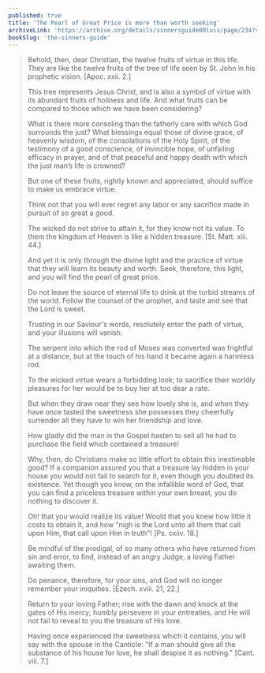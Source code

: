 ```yaml
---
published: true
title: 'The Pearl of Great Price is more than worth seeking'
archiveLink: 'https://archive.org/details/sinnersguide00luis/page/234?view=theater'
bookSlug: 'the-sinners-guide'
---
```


> Behold, then, dear Christian, the twelve fruits of virtue in this life. They are like the twelve fruits of the tree of life seen by St. John in his prophetic vision. [Apoc. xxii. 2.]
>
> This tree represents Jesus Christ, and is also a symbol of virtue with its abundant fruits of holiness and life. And what fruits can be compared to those which we have been considering?
>
> What is there more consoling than the fatherly care with which God surrounds the just? What blessings equal those of divine grace, of heavenly wisdom, of the consolations of the Holy Spirit, of the testimony of a good conscience, of invincible hope, of unfailing efficacy in prayer, and of that peaceful and happy death with which the just man’s life is crowned?
>
> But one of these fruits, rightly known and appreciated, should suffice to make us embrace virtue.
>
> Think not that you will ever regret any labor or any sacrifice made in pursuit of so great a good.
>
> The wicked do not strive to attain it, for they know not its value. To them the kingdom of Heaven is like a hidden treasure. [St. Matt. xiii. 44.]
>
> And yet it is only through the divine light and the practice of virtue that they will learn its beauty and worth. Seek, therefore, this light, and you will find the pearl of great price.
>
> Do not leave the source of eternal life to drink at the turbid streams of the world. Follow the counsel of the prophet, and taste and see that the Lord is sweet.
>
> Trusting in our Saviour's words, resolutely enter the path of virtue, and your illusions will vanish.
>
> The serpent into which the rod of Moses was converted was frightful at a distance, but at the touch of his hand it became again a harmless rod.
>
> To the wicked virtue wears a forbidding look; to sacrifice their worldly pleasures for her would be to buy her at too dear a rate.
>
> But when they draw near they see how lovely she is, and when they have once tasted the sweetness she possesses they cheerfully surrender all they have to win her friendship and love.
>
> How gladly did the man in the Gospel hasten to sell all he had to purchase the field which contained a treasure!
>
> Why, then, do Christians make so little effort to obtain this inestimable good? If a companion assured you that a treasure lay hidden in your house you would not fail to search for it, even though you doubted its existence. Yet though you know, on the infallible word of God, that you can find a priceless treasure within your own breast, you do nothing to discover it.
>
> Oh! that you would realize its value! Would that you knew how little it costs to obtain it, and how "nigh is the Lord unto all them that call upon Him, that call upon Him in truth"! [Ps. cxiiv. 18.]
>
> Be mindful of the prodigal, of so many others who have returned from sin and error, to find, instead of an angry Judge, a loving Father awaiting them.
>
> Do penance, therefore, for your sins, and God will no longer remember your iniquities. [Ezech. xviii. 21, 22.]
>
> Return to your loving Father; rise with the dawn and knock at the gates of His mercy; humbly persevere in your entreaties, and He will not fail to reveal to you the treasure of His love.
>
> Having once experienced the sweetness which it contains, you will say with the spouse in the Canticle: "If a man should give all the substance of his house for love, he shall despise it as nothing." [Cant. viii. 7.]
